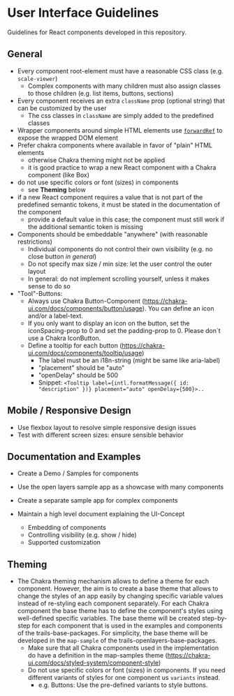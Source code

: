 # User Interface Guidelines

Guidelines for React components developed in this repository.

## General

-   Every component root-element must have a reasonable CSS class (e.g. `scale-viewer`)
    -   Complex components with many children must also assign classes to those children (e.g. list items, buttons, sections)
-   Every component receives an extra `className` prop (optional string) that can be customized by the user
    -   The css classes in `className` are simply added to the predefined classes
-   Wrapper components around simple HTML elements use [`forwardRef`](https://react.dev/reference/react/forwardRef) to expose the wrapped DOM element
-   Prefer chakra components where available in favor of "plain" HTML elements
    -   otherwise Chakra theming might not be applied
    -   it is good practice to wrap a new React component with a Chakra component (like Box)
-   do not use specific colors or font (sizes) in components
    -   see **Theming** below
-   if a new React component requires a value that is not part of the predefined semantic tokens, it must be stated in the documentation of the component
    -   provide a default value in this case; the component must still work if the additional semantic token is missing
-   Components should be embeddable "anywhere" (with reasonable restrictions)
    -   Individual components do not control their own visibility (e.g. no close button _in general_)
    -   Do not specify max size / min size: let the user control the outer layout
    -   In general: do not implement scrolling yourself, unless it makes sense to do so
-   "Tool"-Buttons:
    -   Always use Chakra Button-Component (https://chakra-ui.com/docs/components/button/usage). You can define an icon and/or a label-text.
    -   If you only want to display an icon on the button, set the iconSpacing-prop to 0 and set the padding-prop to 0. Please don´t use a Chakra IconButton.
    -   Define a tooltip for each button (https://chakra-ui.com/docs/components/tooltip/usage)
        -   The label must be an i18n-string (might be same like aria-label)
        -   "placement" should be "auto"
        -   "openDelay" should be 500
        -   Snippet: `<Tooltip label={intl.formatMessage({ id: "description" })} placement="auto" openDelay={500}>..`

## Mobile / Responsive Design

-   Use flexbox layout to resolve simple responsive design issues
-   Test with different screen sizes: ensure sensible behavior

## Documentation and Examples

-   Create a Demo / Samples for components
-   Use the open layers sample app as a showcase with many components
-   Create a separate sample app for complex components

-   Maintain a high level document explaining the UI-Concept
    -   Embedding of components
    -   Controlling visibility (e.g. show / hide)
    -   Supported customization

## Theming

-   The Chakra theming mechanism allows to define a theme for each component. However, the aim is to create a base theme that allows to change the styles of an app easily by changing specific variable values instead of re-styling each component separately. For each Chakra component the base theme has to define the component's styles using well-defined specific variables. The base theme will be created step-by-step for each component that is used in the examples and components of the trails-base-packages. For simplicity, the base theme will be developed in the `map-sample` of the trails-openlayers-base-packages.
    -   Make sure that all Chakra components used in the implementation do have a definition in the map-samples theme (https://chakra-ui.com/docs/styled-system/component-style)
    -   Do not use specific colors or font (sizes) in components. If you need different variants of styles for one component us `variants` instead.
        -   e.g. Buttons: Use the pre-defined variants to style buttons.

